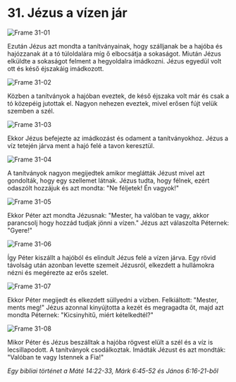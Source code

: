 # 31. Jézus a vízen jár

![Frame 31-01](https://cdn.door43.org/obs/jpg/360px/obs-en-31-01.jpg)

Ezután Jézus azt mondta a tanítványainak, hogy szálljanak be a hajóba és hajózzanak át a tó túloldalára míg ő elbocsátja a sokaságot. Miután Jézus elküldte a sokaságot felment a hegyoldalra imádkozni. Jézus egyedül volt ott és késő éjszakáig imádkozott.

![Frame 31-02](https://cdn.door43.org/obs/jpg/360px/obs-en-31-02.jpg)

Közben a tanítványok a hajóban eveztek, de késő éjszaka volt már és csak a tó közepéig jutottak el. Nagyon nehezen eveztek, mivel erősen fújt velük szemben a szél.

![Frame 31-03](https://cdn.door43.org/obs/jpg/360px/obs-en-31-03.jpg)

Ekkor Jézus befejezte az imádkozást és odament a tanítványokhoz. Jézus a víz tetején járva ment a hajó felé a tavon keresztül.

![Frame 31-04](https://cdn.door43.org/obs/jpg/360px/obs-en-31-04.jpg)

A tanítványok nagyon megijedtek amikor meglátták Jézust mivel azt gondolták, hogy egy szellemet látnak. Jézus tudta, hogy félnek, ezért odaszólt hozzájuk és azt mondta: "Ne féljetek! Én vagyok!"

![Frame 31-05](https://cdn.door43.org/obs/jpg/360px/obs-en-31-05.jpg)

Ekkor Péter azt mondta Jézusnak: "Mester, ha valóban te vagy, akkor parancsolj hogy hozzád tudjak jönni a vízen." Jézus azt válaszolta Péternek: "Gyere!"

![Frame 31-06](https://cdn.door43.org/obs/jpg/360px/obs-en-31-06.jpg)

Így Péter kiszállt a hajóból és elindult Jézus felé a vízen járva. Egy rövid távolság után azonban levette szemeit Jézusról, elkezdett a hullámokra nézni és megérezte az erős szelet.

![Frame 31-07](https://cdn.door43.org/obs/jpg/360px/obs-en-31-07.jpg)

Ekkor Péter megijedt és elkezdett süllyedni a vízben. Felkiáltott: "Mester, ments meg!" Jézus azonnal kinyújtotta a kezét és megragadta őt, majd azt mondta Péternek: "Kicsinyhitű, miért kételkedtél?"

![Frame 31-08](https://cdn.door43.org/obs/jpg/360px/obs-en-31-08.jpg)

Mikor Péter és Jézus beszálltak a hajóba rögvest elült a szél és a víz is lecsillapodott. A tanítványok csodálkoztak. Imádták Jézust és azt mondták: "Valóban te vagy Istennek a Fia!"

_Egy bibliai történet a Máté 14:22-33, Márk 6:45-52 és János 6:16-21-ből_
